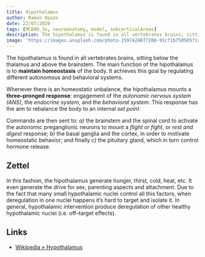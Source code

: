 ```yaml
---
title: Hipothalamus
author: Ramón Opazo
date: 22/07/2020
tags: [MCB80_3x, neuroanatomy, model, subcorticalAreas]
description: The hipothalamus is found in all vertebrates brains, sitting below the thalamus and above the brainstem. The main function of the hipothalamus is to maintain homeostasis of the body. It achieves this goal by regulating different autonomous and behavioral systems.
image: 'https://images.unsplash.com/photo-1597424877208-91cf1b750505?ixlib=rb-1.2.1&ixid=eyJhcHBfaWQiOjEyMDd9&auto=format&fit=crop&w=1350&q=80'
---
```


The hipothalamus is found in all vertebrates brains, sitting below the thalamus and above the brainstem. The main function of the hipothalamus is to **maintain homeostasis** of the body. It achieves this goal by regulating different autonomous and behavioral systems.

Whenever there is an homeostatic unbalance, the hipothalamus mounts a **three–pronged response**: engagement of the _autonomic nervous system (ANS)_, the _endocrine system_, and the _behavioral system_. This response has the aim to rebalance the body to an internal _set point_.

Commands are then sent to: _a)_ the brainstem and the spinal cord to activate the autonomic preganglionic neurons to mount a _flight or fight_, or _rest and digest_ response; _b)_ the basal ganglia and the cortex, in order to motivate homeostatic behavior; and finally _c)_ the pituitary gland, which in turn control hormone release.

## Zettel

In this fashion, the hipothalamus generate hunger, thirst, cold, heat, etc. It even generate the drive for sex, parenting aspects and attachment. Due to the fact that many small hypothalamic nuclei control all this factors, when deregulation in one nuclei happens it’s hard to target and isolate it. In general, hypothalamic intervention produce deregulation of other healthy hypothalamic nuclei (i.e. off–target effects).

## Links

- [Wikipedia » Hypothalamus](https://en.wikipedia.org/wiki/Hypothalamus)
